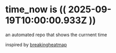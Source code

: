 # time_now is (( 2025-09-19T10:00:00.933Z ))

an automated repo that shows the currnent time

inspired by [breakingheatmap](https://github.com/breakingheatmap/breakingheatmap)